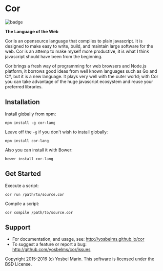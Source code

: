 # Cor

![badge](https://circleci.com/gh/yosbelms/cor/tree/master.png?circle-token=687381b892447ef211dc27dd08a9752b9ec450af)

**The Language of the Web**

Cor is an opensource language that compiles to plain javascript. It is designed to make easy to write, build, and maintain large software for the web. Cor is an attemp to make myself more productive, it is what I think javascript should have been from the beginning.

Cor brings a fresh way of programming for web browsers and Node.js platform, it borrows good ideas from well known languages such as Go and C#, but it is a new language. It plays very well with the outer world; with Cor you can take advantage of the huge javascript ecosystem and reuse your preferred libraries.


## Installation

Install globally from npm:
```
npm install -g cor-lang
```

Leave off the `-g` if you don't wish to install globally:
```
npm install cor-lang
```

Also you can install it with Bower:
```
bower install cor-lang
```

## Get Started

Execute a script:
```
cor run /path/to/source.cor
```

Compile a script:
```
cor compile /path/to/source.cor
```

## Support

* For documentation, and usage, see: http://yosbelms.github.io/cor
* To suggest a feature or report a bug: http://github.com/yosbelms/cor/issues

Copyright 2015-2016 (c) Yosbel Marin. This software is licensed under the BSD License.
